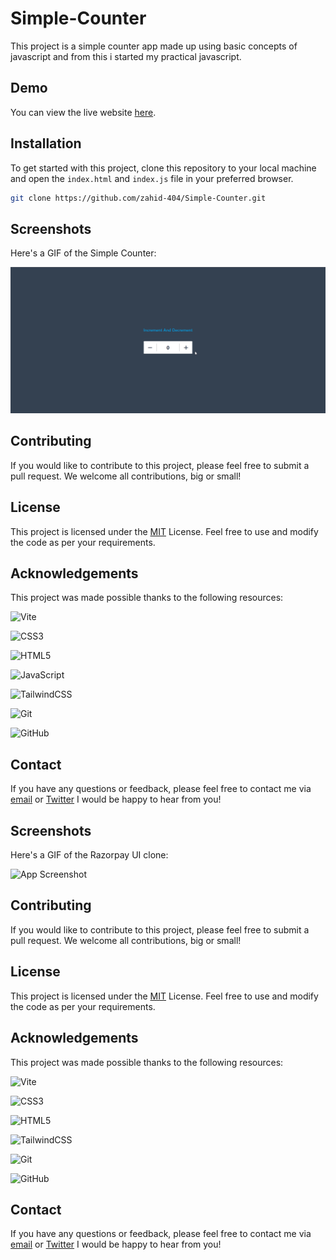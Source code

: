 # Simple-Counter


This project is a simple counter app made up using basic concepts of javascript and from this i started my practical javascript. 

## Demo

You can view the live website [here](https://simple-counter-zahid.vercel.app/).

## Installation

To get started with this project, clone this repository to your local machine and open the `index.html` and `index.js` file in your preferred browser.

```sh
git clone https://github.com/zahid-404/Simple-Counter.git
```


## Screenshots 
Here's a GIF of the Simple Counter:

![App Screenshot](https://github.com/zahid-404/Simple-Counter/blob/main/demo.gif)


## Contributing

If you would like to contribute to this project, please feel free to submit a pull request. We welcome all contributions, big or small!



## License

This project is licensed under the [MIT](https://choosealicense.com/licenses/mit/) License. Feel free to use and modify the code as per your requirements.



## Acknowledgements

This project was made possible thanks to the following resources:

![Vite](https://img.shields.io/badge/vite-%23646CFF.svg?style=for-the-badge&logo=vite&logoColor=white) 

![CSS3](https://img.shields.io/badge/css3-%231572B6.svg?logo=css3&logoColor=white&style=for-the-badge)

![HTML5](https://img.shields.io/badge/html5-%23E34F26.svg?logo=html5&logoColor=white&style=for-the-badge)

![JavaScript](https://img.shields.io/badge/javascript-%23323330.svg?logo=javascript&logoColor=%23F7DF1E&style=for-the-badge)

![TailwindCSS](https://img.shields.io/badge/tailwindcss-%2338B2AC.svg?logo=tailwind-css&logoColor=white&style=for-the-badge)

![Git](https://img.shields.io/badge/git-%23F05033.svg?logo=git&logoColor=white&style=for-the-badge)

![GitHub](https://img.shields.io/badge/github-%23121011.svg?logo=github&logoColor=white&style=for-the-badge)





## Contact

If you have any questions or feedback, please feel free to contact me via [email](mailto:zahidmohammad495@gmail.com) or [Twitter](https://twitter.com/z495m) I would be happy to hear from you!
## Screenshots 
Here's a GIF of the Razorpay UI clone:

![App Screenshot](https://github.com/zahid-404/Razorpay-Clone/blob/main/demo.gif)


## Contributing

If you would like to contribute to this project, please feel free to submit a pull request. We welcome all contributions, big or small!



## License

This project is licensed under the [MIT](https://choosealicense.com/licenses/mit/) License. Feel free to use and modify the code as per your requirements.



## Acknowledgements

This project was made possible thanks to the following resources:

![Vite](https://img.shields.io/badge/vite-%23646CFF.svg?style=for-the-badge&logo=vite&logoColor=white) 

![CSS3](https://img.shields.io/badge/css3-%231572B6.svg?logo=css3&logoColor=white&style=for-the-badge)

![HTML5](https://img.shields.io/badge/html5-%23E34F26.svg?logo=html5&logoColor=white&style=for-the-badge)

![TailwindCSS](https://img.shields.io/badge/tailwindcss-%2338B2AC.svg?logo=tailwind-css&logoColor=white&style=for-the-badge)

![Git](https://img.shields.io/badge/git-%23F05033.svg?logo=git&logoColor=white&style=for-the-badge)

![GitHub](https://img.shields.io/badge/github-%23121011.svg?logo=github&logoColor=white&style=for-the-badge)



## Contact

If you have any questions or feedback, please feel free to contact me via [email](mailto:zahidmohammad495@gmail.com) or [Twitter](https://twitter.com/z495m) I would be happy to hear from you!